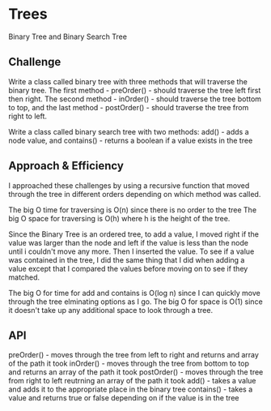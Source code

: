 # Trees
Binary Tree and Binary Search Tree

## Challenge
Write a class called binary tree with three methods that will traverse the binary tree. The first method - preOrder() - should traverse the tree left first then right. The second method - inOrder() - should traverse the tree bottom to top, and the last method - postOrder() - should traverse the tree from right to left.

Write a class called binary search tree with two methods: add() - adds a node value, and contains() - returns a boolean if a value exists in the tree

## Approach & Efficiency
I approached these challenges by using a recursive function that moved through the tree in different orders depending on which method was called. 

The big O time for traversing is O(n) since there is no order to the tree
The big O space for traversing is O(h) where h is the height of the tree. 

Since the Binary Tree is an ordered tree, to add a value, I moved right if the value was larger than the node and left if the value is less than the node until i couldn't move any more. Then I inserted the value. To see if a value was contained in the tree, I did the same thing that I did when adding a value except that I compared the values before moving on to see if they matched. 

The big O for time for add and contains is O(log n) since I can quickly move through the tree elminating options as I go. The big O for space is O(1) since it doesn't take up any additional space to look through a tree.

## API
preOrder() - moves through the tree from left to right and returns and array of the path it took
inOrder() - moves through the tree from bottom to top and returns an array of the path it took
postOrder() - moves through the tree from right to left reutrning an array of the path it took
add() - takes a value and adds it to the appropriate place in the binary tree
contains() - takes a value and returns true or false depending on if the value is in the tree